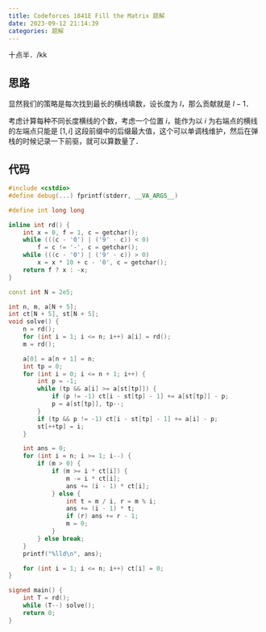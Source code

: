 ```yaml
---
title: Codeforces 1841E Fill the Matrix 题解
date: 2023-09-12 21:14:39
categories: 题解
---
```


十点半．/kk

<!-- more -->

## 思路

显然我们的策略是每次找到最长的横线填数，设长度为 $l$，那么贡献就是 $l - 1$．

考虑计算每种不同长度横线的个数，考虑一个位置 $i$，能作为以 $i$ 为右端点的横线的左端点只能是 $[1, i]$ 这段前缀中的后缀最大值，这个可以单调栈维护，然后在弹栈的时候记录一下前驱，就可以算数量了．

## 代码

```cpp
#include <cstdio>
#define debug(...) fprintf(stderr, __VA_ARGS__)

#define int long long

inline int rd() {
	int x = 0, f = 1, c = getchar();
	while (((c - '0') | ('9' - c)) < 0)
		f = c != '-', c = getchar();
	while (((c - '0') | ('9' - c)) > 0)
		x = x * 10 + c - '0', c = getchar();
	return f ? x : -x;
}

const int N = 2e5;

int n, m, a[N + 5];
int ct[N + 5], st[N + 5];
void solve() {
	n = rd();
	for (int i = 1; i <= n; i++) a[i] = rd();
	m = rd();

	a[0] = a[n + 1] = n;
	int tp = 0;
	for (int i = 0; i <= n + 1; i++) {
		int p = -1;
		while (tp && a[i] >= a[st[tp]]) {
			if (p != -1) ct[i - st[tp] - 1] += a[st[tp]] - p;
			p = a[st[tp]], tp--;
		}
		if (tp && p != -1) ct[i - st[tp] - 1] += a[i] - p;
		st[++tp] = i;
	}

	int ans = 0;
	for (int i = n; i >= 1; i--) {
		if (m > 0) {
			if (m >= i * ct[i]) {
				m -= i * ct[i];
				ans += (i - 1) * ct[i];
			} else {
				int t = m / i, r = m % i;
				ans += (i - 1) * t;
				if (r) ans += r - 1;
				m = 0;
			}
		} else break;
	}
	printf("%lld\n", ans);

	for (int i = 1; i <= n; i++) ct[i] = 0;
}

signed main() {
	int T = rd();
	while (T--) solve();
	return 0;
}
```
